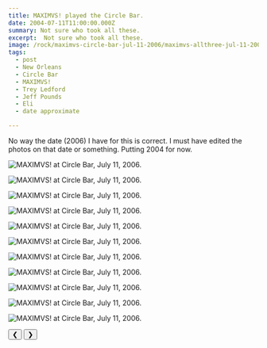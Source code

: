 ```yaml
---
title: MAXIMVS! played the Circle Bar.
date: 2004-07-11T11:00:00.000Z
summary: Not sure who took all these.
excerpt:  Not sure who took all these.
image: /rock/maximvs-circle-bar-jul-11-2006/maximvs-allthree-jul-11-2006.jpg
tags:
  - post 
  - New Orleans
  - Circle Bar
  - MAXIMVS!
  - Trey Ledford
  - Jeff Pounds
  - Eli 
  - date approximate

---
```


No way the date (2006) I have for this is correct. I must have edited the photos on that date or something. Putting 2004 for now.

<div id="viewport">

![MAXIMVS! at Circle Bar, July 11, 2006.](/static/img/rock/maximvs-circle-bar-jul-11-2006/maximvs-csbhoursign-jul-11-2006.jpg "MAXIMVS! at Circle Bar, July 11, 2006.")

![MAXIMVS! at Circle Bar, July 11, 2006.](/static/img/rock/maximvs-circle-bar-jul-11-2006/maximvs-allthree-jul-11-2006.jpg "MAXIMVS! at Circle Bar, July 11, 2006.")

![MAXIMVS! at Circle Bar, July 11, 2006.](/static/img/rock/maximvs-circle-bar-jul-11-2006/maximvs-andruntre-jul-11-2006.jpg "MAXIMVS! at Circle Bar, July 11, 2006.")

![MAXIMVS! at Circle Bar, July 11, 2006.](/static/img/rock/maximvs-circle-bar-jul-11-2006/maximvs-armpit-jul-11-2006.jpg "MAXIMVS! at Circle Bar, July 11, 2006.")

![MAXIMVS! at Circle Bar, July 11, 2006.](/static/img/rock/maximvs-circle-bar-jul-11-2006/maximvs-cash-jul-11-2006.jpg "MAXIMVS! at Circle Bar, July 11, 2006.")

![MAXIMVS! at Circle Bar, July 11, 2006.](/static/img/rock/maximvs-circle-bar-jul-11-2006/maximvs-dandt-jul-11-2006.jpg "MAXIMVS! at Circle Bar, July 11, 2006.")

![MAXIMVS! at Circle Bar, July 11, 2006.](/static/img/rock/maximvs-circle-bar-jul-11-2006/maximvs-elinme-jul-11-2006.jpg "MAXIMVS! at Circle Bar, July 11, 2006.")

![MAXIMVS! at Circle Bar, July 11, 2006.](/static/img/rock/maximvs-circle-bar-jul-11-2006/maximvs-jeffvert500-jul-11-2006.jpg "MAXIMVS! at Circle Bar, July 11, 2006.")

![MAXIMVS! at Circle Bar, July 11, 2006.](/static/img/rock/maximvs-circle-bar-jul-11-2006/maximvs-maximvsclavnjeff-jul-11-2006.jpg "MAXIMVS! at Circle Bar, July 11, 2006.")

![MAXIMVS! at Circle Bar, July 11, 2006.](/static/img/rock/maximvs-circle-bar-jul-11-2006/maximvs-pickanoser-jul-11-2006.jpg "MAXIMVS! at Circle Bar, July 11, 2006.")

![MAXIMVS! at Circle Bar, July 11, 2006.](/static/img/rock/maximvs-circle-bar-jul-11-2006/maximvs-truckintro-jul-11-2006.jpg "MAXIMVS! at Circle Bar, July 11, 2006.")

</div>
<div class="flex row-reverse space-between">
  <div id="caption"></div>
  <div class="prevnext-container">
    <button id="buttonPrevious">&#10094;</button>
    <button id="buttonNext">&#10095;</button>
  </div>
</div>

